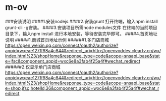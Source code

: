 # m-ov
###安装说明
####1.安装nodejs
####2.安装grunt
    打开终端，输入npm install grunt-cli -g安装。
####3.安装项目所需node modules文件
    在终端的当前项目目录下，输入npm install 进行本地安装，等待安装完毕即可。
####4.首页地址说明
#####1.商城首页地址示例
######1.多门店商城
	https://open.weixin.qq.com/connect/oauth2/authorize?appid=wxeae127ff98a4c844&redirect_uri=http://openvoddev.cleartv.cn/wx/index.html%23/shopHome&response_type=code&scope=snsapi_base&state=jfsc&component_appid=wxc6e8a3fab4f25a4f#wechat_redirect
######2.仅显示单门店商城
	https://open.weixin.qq.com/connect/oauth2/authorize?appid=wxeae127ff98a4c844&redirect_uri=http://openvoddev.cleartv.cn/wx/index.html%23/shopHome&response_type=code&scope=snsapi_base&state=shop,jfsc;hotelId,36&component_appid=wxc6e8a3fab4f25a4f#wechat_redirect
